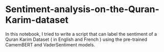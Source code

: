 # Sentiment-analysis-on-the-Quran-Karim-dataset
In this notebook, I tried to write a script that can label the sentiment of a Quran Karim Dataset ( in English and French ) using the pre-trained CamemBERT and VaderSentiment models.
